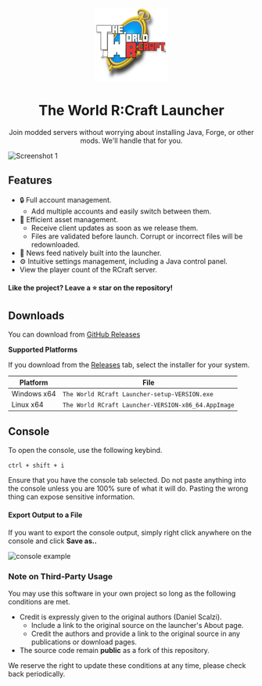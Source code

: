 <p align="center"><img src="./app/assets/images/SealCircle.png" width="150px" height="150px" alt="aventium softworks"></p>

<h1 align="center">The World R:Craft Launcher</h1>

<p align="center">Join modded servers without worrying about installing Java, Forge, or other mods. We'll handle that for you.</p>

![Screenshot 1](https://i.imgur.com/U1yZ41J.png)

## Features

* 🔒 Full account management.
  * Add multiple accounts and easily switch between them.
* 📂 Efficient asset management.
  * Receive client updates as soon as we release them.
  * Files are validated before launch. Corrupt or incorrect files will be redownloaded.
* 📰 News feed natively built into the launcher.
* ⚙️ Intuitive settings management, including a Java control panel.
* View the player count of the RCraft server.

#### Like the project? Leave a ⭐ star on the repository!

## Downloads

You can download from [GitHub Releases](https://github.com/AzureZhen/ElectronLauncher/releases)

**Supported Platforms**

If you download from the [Releases](https://github.com/dscalzi/ElectronLauncher/releases) tab, select the installer for your system.

| Platform | File |
| -------- | ---- |
| Windows x64 | `The World RCraft Launcher-setup-VERSION.exe` |
| Linux x64 | `The World RCraft Launcher-VERSION-x86_64.AppImage` |

## Console

To open the console, use the following keybind.

```console
ctrl + shift + i
```

Ensure that you have the console tab selected. Do not paste anything into the console unless you are 100% sure of what it will do. Pasting the wrong thing can expose sensitive information.

#### Export Output to a File

If you want to export the console output, simply right click anywhere on the console and click **Save as..**

![console example](https://i.imgur.com/HazXrgT.png)

### Note on Third-Party Usage

You may use this software in your own project so long as the following conditions are met.

* Credit is expressly given to the original authors (Daniel Scalzi).
  * Include a link to the original source on the launcher's About page.
  * Credit the authors and provide a link to the original source in any publications or download pages.
* The source code remain **public** as a fork of this repository.

We reserve the right to update these conditions at any time, please check back periodically.
